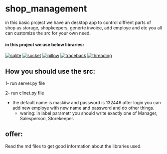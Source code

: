 # shop_management
in this basic project we have an desktop app to control diffrent parts of shop as storage, shopkeepers, generte invoice, add employe and etc
you all can customize the src for your own need.

#### in this project we use below libraries:
<a href="https://github.com/maskiiw"><img alt="sqlite" src="https://img.shields.io/badge/sqlite-003B57?style=for-the-badge&logo=sqlite&logoColor=f5f5f5"></a>
<a href="https://github.com/maskiiw"><img alt="socket" src="https://img.shields.io/badge/socket-010101?style=for-the-badge"></a>
<a href="https://github.com/maskiiw"><img alt="pillow" src="https://img.shields.io/badge/pillow-006AFF?style=for-the-badge"></a>
<a href="https://github.com/maskiiw"><img alt="traceback" src="https://img.shields.io/badge/traceback-F0D722?style=for-the-badge"></a>
<a href="https://github.com/maskiiw"><img alt="threading" src="https://img.shields.io/badge/threading-D9232E?style=for-the-badge"></a>

## How you should use the src:
1- run server.py file

2- run clinet.py file
  - the default name is maskiiw and password is 132446 after login you can add new employe with new name and password and do other things.
      - waring: in label parametr you should write exactly one of Manager, Salesperson, Storekeeper.

## offer:
Read the md files to get good information about the libraries used.

